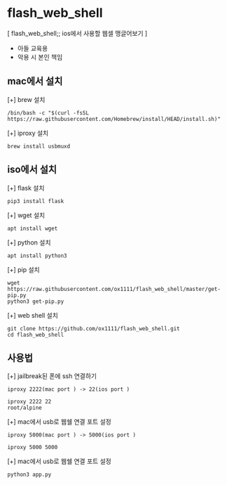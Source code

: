 # flash_web_shell
[ flash_web_shell;; ios에서 사용할 웹셀 맹글어보기 ]
- 아들 교육용
- 악용 시 본인 책임

 ## mac에서 설치

[+] brew 설치

```
/bin/bash -c "$(curl -fsSL https://raw.githubusercontent.com/Homebrew/install/HEAD/install.sh)"
```
[+] iproxy 설치
```
brew install usbmuxd
```

## iso에서 설치

[+] flask 설치

```
pip3 install flask
```

[+] wget 설치

```
apt install wget
```
[+] python 설치

```
apt install python3
```
[+] pip 설치

```
wget https://raw.githubusercontent.com/ox1111/flash_web_shell/master/get-pip.py
python3 get-pip.py
```

[+] web shell 설치

```
git clone https://github.com/ox1111/flash_web_shell.git
cd flash_web_shell
```


## 사용법 
[+] jailbreak된 폰에 ssh 연결하기
```
iproxy 2222(mac port ) -> 22(ios port )

iproxy 2222 22
root/alpine
```

[+] mac에서 usb로 웹쉘 연결 포트  설정 
```
iproxy 5000(mac port ) -> 5000(ios port )

iproxy 5000 5000 
```


[+] mac에서 usb로 웹쉘 연결 포트  설정 
```
python3 app.py
```


